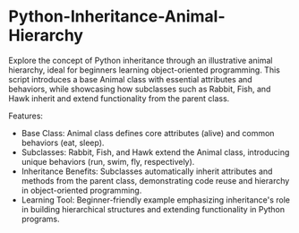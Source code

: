 # Python-Inheritance-Animal-Hierarchy
Explore the concept of Python inheritance through an illustrative animal hierarchy, ideal for beginners learning object-oriented programming. This script introduces a base Animal class with essential attributes and behaviors, while showcasing how subclasses such as Rabbit, Fish, and Hawk inherit and extend functionality from the parent class.

Features:
- Base Class: Animal class defines core attributes (alive) and common behaviors (eat, sleep).
- Subclasses: Rabbit, Fish, and Hawk extend the Animal class, introducing unique behaviors (run, swim, fly, respectively).
- Inheritance Benefits: Subclasses automatically inherit attributes and methods from the parent class, demonstrating code reuse and hierarchy in object-oriented programming.
- Learning Tool: Beginner-friendly example emphasizing inheritance's role in building hierarchical structures and extending functionality in Python programs.


